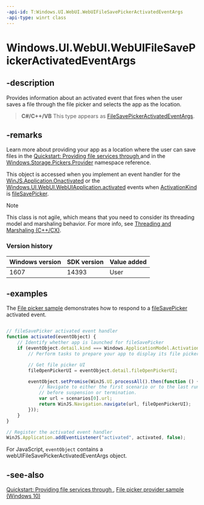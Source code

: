 ```yaml
---
-api-id: T:Windows.UI.WebUI.WebUIFileSavePickerActivatedEventArgs
-api-type: winrt class
---
```


<!-- Class syntax.
public class WebUIFileSavePickerActivatedEventArgs : Windows.ApplicationModel.Activation.IActivatedEventArgs, Windows.ApplicationModel.Activation.IActivatedEventArgsWithUser, Windows.ApplicationModel.Activation.IFileSavePickerActivatedEventArgs, Windows.ApplicationModel.Activation.IFileSavePickerActivatedEventArgs2, Windows.UI.WebUI.IActivatedEventArgsDeferral
-->

# Windows.UI.WebUI.WebUIFileSavePickerActivatedEventArgs

## -description

Provides information about an activated event that fires when the user saves a file through the file picker and selects the app as the location.

> **C#/C++/VB**
> This type appears as [FileSavePickerActivatedEventArgs](../windows.applicationmodel.activation/filesavepickeractivatedeventargs.md).

## -remarks

Learn more about providing your app as a location where the user can save files in the [Quickstart: Providing file services through ](https://docs.microsoft.com/previous-versions/windows/apps/hh465192(v=win.10)) and in the [Windows.Storage.Pickers.Provider](../windows.storage.pickers.provider/windows_storage_pickers_provider.md) namespace reference.

This object is accessed when you implement an event handler for the [WinJS.Application.Onactivated](https://docs.microsoft.com/previous-versions/windows/apps/br212679(v=win.10)) or the [Windows.UI.WebUI.WebUIApplication.activated](webuiapplication_activated.md) events when [ActivationKind](../windows.applicationmodel.activation/activationkind.md) is [fileSavePicker](../windows.applicationmodel.activation/activationkind.md).

<!-- confirmed -->
> [!NOTE]
> This class is not agile, which means that you need to consider its threading model and marshaling behavior. For more info, see [Threading and Marshaling (C++/CX)](http://msdn.microsoft.com/en-us/library/windows/apps/hh771042.aspx).

### Version history

| Windows version | SDK version | Value added |
| -- | -- | -- |
| 1607 | 14393 | User |

## -examples

The [File picker sample](http://code.msdn.microsoft.com/windowsapps/File-picker-sample-9f294cba) demonstrates how to respond to a [fileSavePicker](../windows.applicationmodel.activation/activationkind.md) activated event.

```javascript

// fileSavePicker activated event handler
function activated(eventObject) {
    // Identify whether app is launched for fileSavePicker
    if (eventObject.detail.kind === Windows.ApplicationModel.Activation.ActivationKind.fileOpenPicker) {
        // Perform tasks to prepare your app to display its file picker page

        // Get file picker UI
        fileOpenPickerUI = eventObject.detail.fileOpenPickerUI;

        eventObject.setPromise(WinJS.UI.processAll().then(function () {
            // Navigate to either the first scenario or to the last running scenario
            // before suspension or termination.
            var url = scenarios[0].url;
            return WinJS.Navigation.navigate(url, fileOpenPickerUI);
        }));
    }
}

// Register the activated event handler
WinJS.Application.addEventListener("activated", activated, false);
```

For JavaScript, `eventObject` contains a webUIFileSavePickerActivatedEventArgs object.

## -see-also

[Quickstart: Providing file services through ](https://docs.microsoft.com/previous-versions/windows/apps/hh465192(v=win.10)), [File picker provider sample (Windows 10)](https://github.com/Microsoft/Windows-universal-samples/tree/master/Samples/FilePickerContracts)
